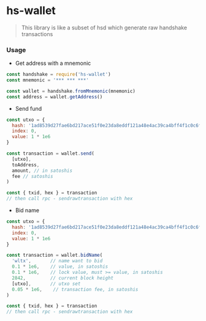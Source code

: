 # hs-wallet

> This library is like a subset of hsd which generate raw handshake transactions

### Usage

* Get address with a mnemonic

``` javascript
const handshake = require('hs-wallet')
const mnemonic = '*** *** ***'

const wallet = handshake.fromMnemonic(mnemonic)
const address = wallet.getAddress()
```

* Send fund

```javascript
const utxo = {
  hash: '1ad8539d27fae6bd217ace51f0e23da8eddf121a48e4ac39ca4bff4f1c0c6f8c',
  index: 0,
  value: 1 * 1e6
}

const transaction = wallet.send(
  [utxo],
  toAddress,
  amount, // in satoshis
  fee // satoshis
)

const { txid, hex } = transaction
// then call rpc - sendrawtransaction with hex
```

* Bid name

```javascript
const utxo = {
  hash: '1ad8539d27fae6bd217ace51f0e23da8eddf121a48e4ac39ca4bff4f1c0c6f8c',
  index: 0,
  value: 1 * 1e6
}

const transaction = wallet.bidName(
  'wltx',       // name want to bid
  0.1 * 1e6,    // value, in satoshis
  0.1 * 1e6,    // lock value, must >= value, in satoshis
  2842,         // current block height
  [utxo],       // utxo set
  0.05 * 1e6,    // transaction fee, in satoshis
)

const { txid, hex } = transaction
// then call rpc - sendrawtransaction with hex
```